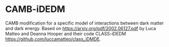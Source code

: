 # CAMB-iDEDM
CAMB modification for a specific model of interactions between dark matter and dark energy. Based on <https://arxiv.org/pdf/2002.06127.pdf> by Luca Matteo and Deanna Hooper and their code CLASS-iDEDM <https://github.com/luccamatteo/class_iDMDE>.